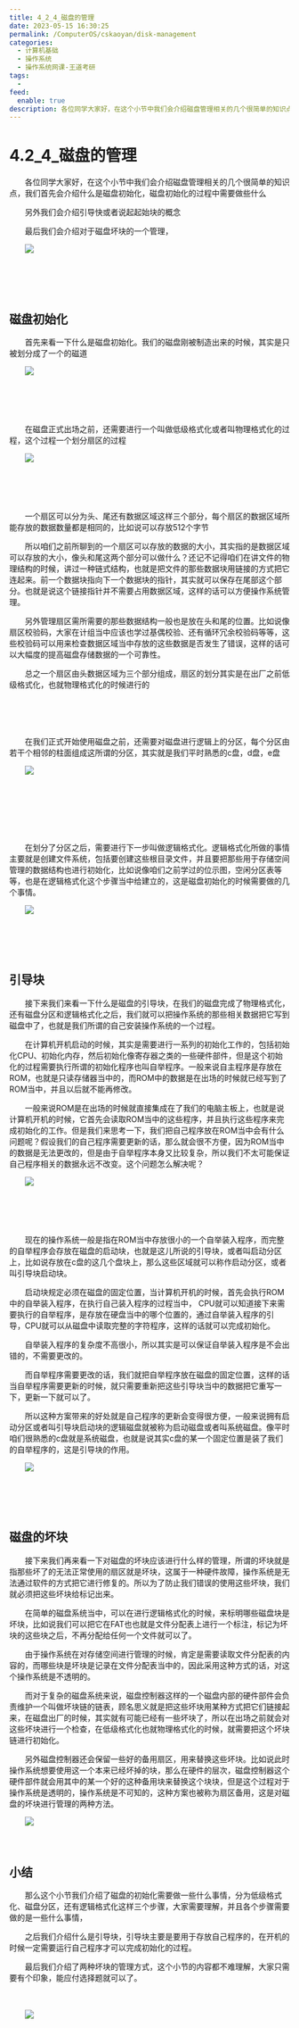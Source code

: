 ```yaml
---
title: 4_2_4_磁盘的管理
date: 2023-05-15 16:30:25
permalink: /ComputerOS/cskaoyan/disk-management
categories:
  - 计算机基础
  - 操作系统
  - 操作系统网课-王道考研
tags:
  - 
feed:
  enable: true
description: 各位同学大家好，在这个小节中我们会介绍磁盘管理相关的几个很简单的知识点，‍‍我们首先会介绍什么是磁盘初始化，磁盘初始化的过程中需要做些什么
---
```

# 4.2_4_磁盘的管理

　　‍各位同学大家好，在这个小节中我们会介绍磁盘管理相关的几个很简单的知识点，‍‍我们首先会介绍什么是磁盘初始化，磁盘初始化的过程中需要做些什么
<!-- more -->
　　另外我们会介绍引导快或者说起起始块的概念

　　最后我们会介绍对于磁盘坏块的一个管理，

　　![](https://image.peterjxl.com/blog/image-20221010224808-xbg54pu.png)

　　‍

　　‍

## 磁盘初始化

　　首先来看一下什么是磁盘初始化。‍‍我们的磁盘刚被制造出来的时候，其实是只被划分成了一个的磁道

　　![](https://image.peterjxl.com/blog/image-20221010224834-8qptp0z.png)

　　‍

　　‍

　　在磁盘正式出场之前，还需要进行一个叫做低级格式化或者叫物理格式化的过程，‍‍这个过程一个划分扇区的过程

　　![](https://image.peterjxl.com/blog/image-20221010224904-7x40n4t.png)

　　‍

　　‍

　　一个扇区可以分为头、‍‍尾还有数据区域这样三个部分，每个扇区的数据区域所能存放的数据数量都是相同的，比如说可以存放512个字节

　　所以咱们之前所聊到的一个扇区可以存放的数据的大小，其实指的是数据区域可以存放的大小，‍‍像头和尾这两个部分可以做什么？‍‍还记不记得咱们在讲文件的物理结构的时候，‍‍讲过一种链式结构，也就是把文件的那些数据块用链接的方式把它连起来。‍‍前一个数据块指向下一个数据块的指针，其实就可以保存在尾部这个部分。‍‍也就是说这个链接指针并不需要占用数据区域，这样的话可以方便操作系统管理。‍‍

　　另外管理扇区需所需要的那些数据结构一般也是放在头和尾的位置。比如说像扇区校验码，‍‍大家在计组当中应该也学过基偶校验、还有循环冗余校验码等等，‍‍这些校验码可以用来检查数据区域当中存放的这些数据是否发生了错误，‍‍这样的话可以大幅度的提高磁盘存储数据的一个可靠性。‍‍

　　总之一个扇区由头数据区域为三个部分组成，‍‍扇区的划分其实是在出厂之前低级格式化，也就物理格式化的时候进行的

　　‍

　　‍

　　在我们正式开始使用磁盘之前，还需要对磁盘进行逻辑上的分区，‍‍每个分区由若干个相邻的柱面组成这所谓的分区，其实就是我们平时熟悉的c盘，‍‍d盘，e盘

　　![](https://image.peterjxl.com/blog/image-20221010225053-4pa8ci0.png)

　　‍

　　‍

　　‍

　　在划分了分区之后，需要进行下一步叫做逻辑格式化。‍‍逻辑格式化所做的事情主要就是创建文件系统，包括要创建这些根目录文件，‍‍并且要把那些用于存储空间管理的数据结构也进行初始化，比如说像咱们之前学过的位示图，空闲分区表等等，‍‍也是在逻辑格式化这个步骤当中给建立的，这是磁盘初始化的时候需要做的几个事情。‍‍

　　![](https://image.peterjxl.com/blog/image-20221010225124-o1oe5cz.png)

　　‍

　　‍

## 引导块

　　接下来我们来看一下什么是磁盘的引导块，‍‍在我们的磁盘完成了物理格式化，还有磁盘分区和逻辑格式化之后，‍‍我们就可以把操作系统的那些相关数据把它写到磁盘中了，‍‍也就是我们所谓的自己安装操作系统的一个过程。‍‍

　　在计算机开机启动的时候，其实是需要进行一系列的初始化工作的，包括初始化CPU、初始化内存，‍‍然后初始化像寄存器之类的一些硬件部件，‍‍但是这个初始化的过程需要执行所谓的初始化程序也叫自举程序。‍‍一般来说自主程序是存放在ROM，也就是只读存储器当中的，‍‍而ROM中的数据是在出场的时候就已经写到了 ROM当中，并且以后就不能再修改。‍‍

　　一般来说ROM是在出场的时候就直接集成在了我们的电脑主板上，‍‍也就是说计算机开机的时候，它首先会读取ROM当中的这些程序，并且执行这些程序来完成初始化的工作。‍‍但是我们来思考一下，我们把自己程序放在ROM当中会有什么问题呢？‍‍假设我们的自己程序需要更新的话，那么就会很不方便，因为ROM当中的数据是无法更改的，‍‍但是由于自举程序本身又比较复杂，所以我们不太可能保证自己程序相关的数据永远不改变。‍‍这个问题怎么解决呢？‍‍

　　![](https://image.peterjxl.com/blog/image-20221010225303-3b7hnyr.png)

　　‍

　　‍

　　现在的操作系统一般是指在ROM当中存放很小的一个自举装入程序，‍‍而完整的自举程序会存放在磁盘的启动块，也就是这儿所说的引导块，‍‍或者叫启动分区上，‍‍比如说存放在c盘的这几个盘块上，那么这些区域就可以称作启动分区，或者叫引导块启动块。‍‍

　　启动块规定必须在磁盘的固定位置，当计算机开机的时候，首先会执行ROM中的自举装入程序，‍‍在执行自己装入程序的过程当中， CPU就可以知道‍‍接下来需要执行的自举程序，是存放在硬盘当中的哪个位置的，通过自举装入程序的引导，‍‍CPU就可以从磁盘中读取完整的字符程序，这样的话就可以完成初始化。‍‍

　　自举装入程序的复杂度不高很小，所以其实是可以保证自举装入程序是不会出错的，不需要更改的。‍‍

　　而自举程序需要更改的话，我们就把自举程序放在磁盘的固定位置，‍‍这样的话当自举程序需要更新的时候，就只需要重新把这些引导块当中的数据把它重写一下，更新一下就可以了。‍‍

　　所以这种方案带来的好处就是自己程序的更新会变得很方便，一般来说拥有启动分区或者叫引导块启动块的‍‍逻辑磁盘就被称为启动磁盘或者叫系统磁盘。像平时咱们‍‍很熟悉的c盘就是系统磁盘，也就是说其实c盘的某一个固定位置是装了我们的自举程序的，‍‍这是引导块的作用。‍‍

　　![](https://image.peterjxl.com/blog/image-20221010225437-dqsvlzr.png)

　　‍

　　‍

## 磁盘的坏块

　　接下来我们再来看一下对磁盘的坏块应该进行什么样的管理，所谓的坏块就是指那些坏了的‍‍无法正常使用的扇区就是坏块，‍‍这属于一种硬件故障，操作系统是无法通过软件的方式把它进行修复的。‍‍所以为了防止我们错误的使用这些坏块，我们就必须把这些坏块给标记出来。‍‍

　　在简单的磁盘系统当中，可以在进行逻辑格式化的时候，来标明哪些磁盘块是坏块，比如说我们可以把它在FAT也‍‍也就是文件分配表上进行一个标注，‍‍标记为坏块的这些块之后，不再分配给任何一个文件就可以了。‍‍

　　由于操作系统在对存储空间进行管理的时候，肯定是需要读取文件分配表的内容的，‍‍而哪些块是坏块是记录在文件分配表当中的，因此采用这种方式的话，‍‍对这个操作系统是不透明的。‍‍

　　而对于复杂的磁盘系统来说，磁盘控制器这样的一个磁盘内部的硬件部件会负责维护一个叫做坏块链的链表，‍‍顾名思义就是把这些坏块用某种方式把它们链接起来，‍‍在磁盘出厂的时候，其实就有可能已经有一些坏块了，所以在出场之前就会对这些坏块进行一个检查，‍‍在低级格式化也就物理格式化的时候，就需要把这个坏块链进行初始化。‍‍

　　另外磁盘控制器还会保留一些好的备用扇区，用来替换这些坏块。‍‍比如说此时操作系统想要使用这一个本来已经坏掉的块，那么在硬件的层次，‍‍磁盘控制器这个硬件部件就会用其中的某一个好的这种备用块‍‍来替换这个块块，但是这个过程对于操作系统是透明的，操作系统是不可知的，‍‍这种方案也被称为扇区备用，这是对磁盘的坏块进行管理的两种方法。‍‍

　　![](https://image.peterjxl.com/blog/image-20221011071336-1jv76fe.png)

　　‍

## 小结

　　那么这个小节我们介绍了磁盘的初始化需要做一些什么事情，分为低级格式化、磁盘分区，还有逻辑格式化这样三个步骤，大家需要理解，并且‍‍各个步骤需要做的是一些什么事情，‍‍

　　之后我们介绍什么是引导块，引导块主要是要用于存放自己程序的，‍‍在开机的时候一定需要运行自己程序才可以完成初始化的过程。

　　最后我们介绍了两种坏块的管理方式，‍‍这个小节的内容都不难理解，大家只需要有个印象，能应付选择题就可以了。

　　‍

　　![](https://image.peterjxl.com/blog/image-20221011071410-p4bnucm.png)

　　‍

